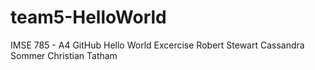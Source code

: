 # team5-HelloWorld
IMSE 785 - A4 GitHub Hello World Excercise
Robert Stewart
Cassandra Sommer
Christian Tatham
